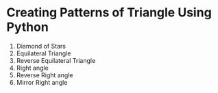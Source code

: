 # Creating Patterns of Triangle Using Python
1. Diamond of Stars
2. Equilateral Triangle
3. Reverse Equilateral Triangle
4. Right angle
5. Reverse Right angle
6. Mirror Right angle

